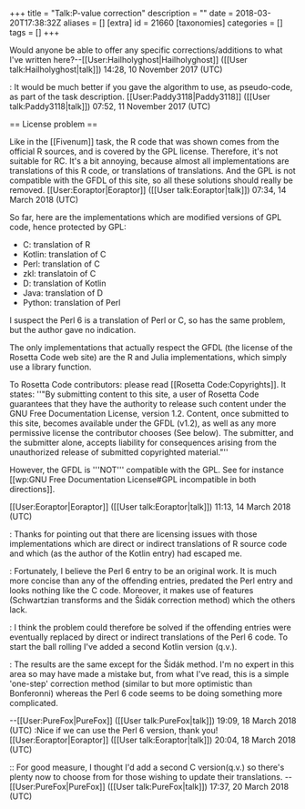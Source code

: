 +++
title = "Talk:P-value correction"
description = ""
date = 2018-03-20T17:38:32Z
aliases = []
[extra]
id = 21660
[taxonomies]
categories = []
tags = []
+++

Would anyone be able to offer any specific corrections/additions to what I've written here?--[[User:Hailholyghost|Hailholyghost]] ([[User talk:Hailholyghost|talk]]) 14:28, 10 November 2017 (UTC)

: It would be much better if you gave the algorithm to use, as pseudo-code, as part of the task description. [[User:Paddy3118|Paddy3118]] ([[User talk:Paddy3118|talk]]) 07:52, 11 November 2017 (UTC)

== License problem ==

Like in the [[Fivenum]] task, the R code that was shown comes from the official R sources, and is covered by the GPL license. Therefore, it's not suitable for RC. It's a bit annoying, because almost all implementations are translations of this R code, or translations of translations. And the GPL is not compatible with the GFDL of this site, so all these solutions should really be removed. [[User:Eoraptor|Eoraptor]] ([[User talk:Eoraptor|talk]]) 07:34, 14 March 2018 (UTC)

So far, here are the implementations which are modified versions of GPL code, hence protected by GPL:
* C: translation of R
* Kotlin: translation of C
* Perl: translation of C
* zkl: translatoin of C
* D: translation of Kotlin
* Java: translation of D
* Python: translation of Perl

I suspect the Perl 6 is a translation of Perl or C, so has the same problem, but the author gave no indication.

The only implementations that actually respect the GFDL (the license of the Rosetta Code web site) are the R and Julia implementations, which simply use a library function.

To Rosetta Code contributors: please read [[Rosetta Code:Copyrights]]. It states: ''"By submitting content to this site, a user of Rosetta Code guarantees that they have the authority to release such content under the GNU Free Documentation License, version 1.2. Content, once submitted to this site, becomes available under the GFDL (v1.2), as well as any more permissive license the contributor chooses (See below). The submitter, and the submitter alone, accepts liability for consequences arising from the unauthorized release of submitted copyrighted material."''

However, the GFDL is '''NOT''' compatible with the GPL. See for instance [[wp:GNU Free Documentation License#GPL incompatible in both directions]].

[[User:Eoraptor|Eoraptor]] ([[User talk:Eoraptor|talk]]) 11:13, 14 March 2018 (UTC)

: Thanks for pointing out that there are licensing issues with those implementations which are direct or indirect translations of R source code and which (as the author of the Kotlin entry) had escaped me.

: Fortunately, I believe the Perl 6 entry to be an original work. It is much more concise than any of the offending entries, predated the Perl entry and looks nothing like the C code. Moreover, it makes use of features (Schwartzian transforms and the Šidák correction method) which the others lack.

: I think the problem could therefore be solved if the offending entries were eventually replaced by direct or indirect translations of the Perl 6 code. To start the ball rolling I've added a second Kotlin version (q.v.).

: The results are the same except for the Šidák method. I'm no expert in this area so may have made a mistake but, from what I've read, this is a simple 'one-step' correction method (similar to but more optimistic than Bonferonni) whereas the Perl 6 code seems to be doing something more complicated.

--[[User:PureFox|PureFox]] ([[User talk:PureFox|talk]]) 19:09, 18 March 2018 (UTC)
:Nice if we can use the Perl 6 version, thank you! [[User:Eoraptor|Eoraptor]] ([[User talk:Eoraptor|talk]]) 20:04, 18 March 2018 (UTC)

:: For good measure, I thought I'd add a second C version(q.v.) so there's plenty now to choose from for those wishing to update their translations.
--[[User:PureFox|PureFox]] ([[User talk:PureFox|talk]]) 17:37, 20 March 2018 (UTC)
